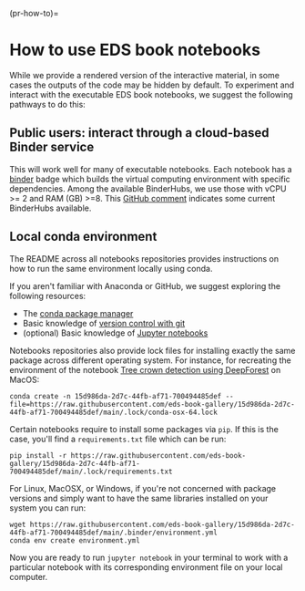 (pr-how-to)=
# How to use EDS book notebooks

While we provide a rendered version of the interactive material, in some cases the outputs of the code may be hidden by default. 
To experiment and interact with the executable EDS book notebooks, we suggest the following pathways to do this:

## Public users: interact through a cloud-based Binder service 
This will work well for many of executable notebooks.
Each notebook has a [binder](https://mybinder.readthedocs.io/en/latest/index.html) badge which builds the virtual computing environment with specific dependencies.
Among the available BinderHubs, we use those with vCPU >= 2 and RAM (GB) >=8. 
This [GitHub comment](https://github.com/pangeo-data/pangeo-binder/issues/195#issuecomment-989107771) indicates some current BinderHubs available.   

## Local conda environment
The README across all notebooks repositories provides instructions on how to run the same environment locally using conda. 

If you aren't familiar with Anaconda or GitHub, we suggest exploring the following resources:

* The [conda package manager](https://docs.conda.io/en/latest/)
* Basic knowledge of [version control with git](https://git-scm.com)
* (optional) Basic knowledge of [Jupyter notebooks](https://jupyter-notebook.readthedocs.io/en/stable/)

Notebooks repositories also provide lock files for installing exactly the same package across different operating system. 
For instance, for recreating the environment of the notebook [Tree crown detection using DeepForest](https://github.com/eds-book-gallery/15d986da-2d7c-44fb-af71-700494485def) on MacOS:

```
conda create -n 15d986da-2d7c-44fb-af71-700494485def --file=https://raw.githubusercontent.com/eds-book-gallery/15d986da-2d7c-44fb-af71-700494485def/main/.lock/conda-osx-64.lock
```

Certain notebooks require to install some packages via `pip`. If this is the case, you'll find a `requirements.txt` file which can be run:

```
pip install -r https://raw.githubusercontent.com/eds-book-gallery/15d986da-2d7c-44fb-af71-700494485def/main/.lock/requirements.txt
```

For Linux, MacOSX, or Windows, if you're not concerned with package versions and simply want to have the same libraries installed on your system you can run:

```
wget https://raw.githubusercontent.com/eds-book-gallery/15d986da-2d7c-44fb-af71-700494485def/main/.binder/environment.yml
conda env create environment.yml
```

Now you are ready to run `jupyter notebook` in your terminal to work with a particular notebook with its corresponding environment file on your local computer.
